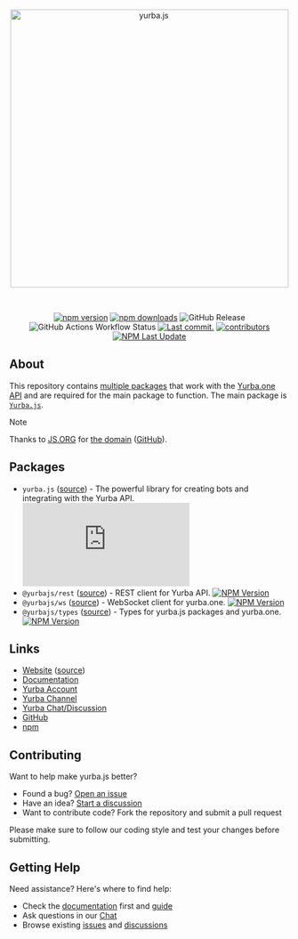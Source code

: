 <div align="center">
	<br />
	<p>
		<a href="https://yurba.js.org"><img src="https://yurba.js.org/banner.svg" width="500" alt="yurba.js" /></a>
	</p>
	<br />	
	<p>
		<a href="https://www.npmjs.com/package/yurba.js"><img src="https://img.shields.io/npm/v/yurba.js.svg?maxAge=3600" alt="npm version" /></a>
		<a href="https://www.npmjs.com/package/yurba.js"><img src="https://img.shields.io/npm/dt/yurba.js.svg?maxAge=3600" alt="npm downloads" /></a>
		<img alt="GitHub Release" src="https://img.shields.io/github/v/release/yurbajs/yurba.js?display_name=release">
        <img alt="GitHub Actions Workflow Status" src="https://img.shields.io/github/actions/workflow/status/yurbajs/yurba.js/checks.yml?branch=main&label=Tests&link=https%3A%2F%2Fgithub.com%2Fyurbajs%2Fyurba.js%2Factions%2Fworkflows%2Fchecks.yml">
		<!-- <a href="https://github.com/yurbajs/yurba.js/actions"><img src="https://github.com/yurbajs/yurba.js/actions/workflows/tests.yml/badge.svg" alt="Tests status" /></a> -->
		<a href="https://github.com/yurbajs/yurba.js/commits/main"><img src="https://img.shields.io/github/last-commit/yurbajs/yurba.js.svg?logo=github&logoColor=ffffff" alt="Last commit." /></a>
		<a href="https://github.com/yurbajs/yurba.js/graphs/contributors"><img src="https://img.shields.io/github/contributors/yurbajs/yurba.js.svg?maxAge=3600&logo=github&logoColor=fff&color=00c7be" alt="contributors" /></a>
		<!-- <a href="https://codecov.io/gh/yurbajs/yurba.js"><img src="https://codecov.io/gh/yurbajs/yurba.js/branch/main/graph/badge.svg?precision=2" alt="Code coverage" /></a> -->
        <a href="https://www.npmjs.com/package/yurba.js"><img alt="NPM Last Update" src="https://img.shields.io/npm/last-update/yurba.js" alt="npm last update"></a>
	</p>
</div>

## About 

This repository contains [multiple packages](https://github.com/yurbajs/yurba.js/tags) that work with the [Yurba.one API](https://docs.yurba.one/overview) and are required for the main package to function.
The main package is [`Yurba.js`](https://github.com/yurbajs/yurba.js/tree/main/packages/yurba.js).

> [!NOTE] 
> Thanks to [JS.ORG](https://js.org) for [the domain](https://yurba.js.org) ([GitHub](https://github.com/js-org/js.org)).

## Packages
- `yurba.js` ([source][source]) - The powerful library for creating bots and integrating with the Yurba API. [![NPM Version](https://img.shields.io/npm/v/yurba.js)](https://www.npmjs.com/package/yurba.js)
- `@yurbajs/rest` ([source][source]) - REST client for Yurba API. [![NPM Version](https://img.shields.io/npm/v/@yurbajs/rest)](https://www.npmjs.com/package/@yurbajs/rest)
- `@yurbajs/ws` ([source][source]) - WebSocket client for yurba.one. [![NPM Version](https://img.shields.io/npm/v/@yurbajs/ws)](https://www.npmjs.com/package/@yurbajs/ws)
- `@yurbajs/types` ([source][source]) - Types for yurba.js packages and yurba.one. [![NPM Version](https://img.shields.io/npm/v/@yurbajs/types)](https://www.npmjs.com/package/@yurbajs/types)


## Links
- [Website][website] ([source][website-source])
- [Documentation][documentation]
- [Yurba Account][yurba]
- [Yurba Channel][yurba-channel]
- [Yurba Chat/Discussion][yurba-chat]
- [GitHub][source]
- [npm][npm]

## Contributing
Want to help make yurba.js better?

- Found a bug? [Open an issue](https://github.com/yurbajs/yurba.js/issues/new)
- Have an idea? [Start a discussion](https://github.com/yurbajs/yurba.js/discussions)
- Want to contribute code? Fork the repository and submit a pull request

Please make sure to follow our coding style and test your changes before submitting.

## Getting Help
Need assistance? Here's where to find help:

- Check the [documentation][documentation] first and [guide][guide] 
- Ask questions in our [Chat][yurba-chat]
- Browse existing [issues](https://github.com/yurbajs/yurba.js/issues) and [discussions](https://github.com/yurbajs/yurba.js/discussions)

[github-tags]: https://github.com/yurbajs/yurba.js/tags
[source]: https://github.com/yurbajs/yurba.js/tree/main/packages/yurba.js
[website]: https://yurba.js.org
[website-source]: https://github.com/yurbajs/yurba.js/tree/main/apps/guide
[documentation]: https://yurbajs.pages.dev/
[yurba]: https://me.yurba.one/yurbajs
[yurba-channel]: https://me.yurba.one/yjs
[yurba-chat]: https://me.yurba.one/yurba.js
[npm]: https://www.npmjs.com/package/yurba.js
[guide]: https://yurba.js.org/introduction